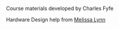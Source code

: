 Course materials developed by Charles Fyfe


Hardware Design help from [Melissa Lynn](https://wp.stolaf.edu/mscs/mscs-faculty-staff-listing/)